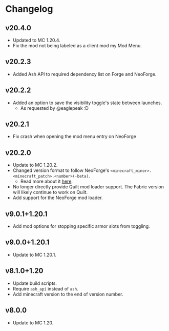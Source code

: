 # Changelog
## v20.4.0
- Updated to MC 1.20.4.
- Fix the mod not being labeled as a client mod my Mod Menu.

## v20.2.3
- Added Ash API to required dependency list on Forge and NeoForge.

## v20.2.2
- Added an option to save the visibility toggle's state between launches.
  - As requested by @eaglepeak :D

## v20.2.1
- Fix crash when opening the mod menu entry on NeoForge

## v20.2.0
- Update to MC 1.20.2.
- Changed version format to follow NeoForge's `<minecraft_minor>.<minecraft_patch>.<number>(-beta)`.
    - Read more about it [here](https://neoforged.net/news/20.2release/).
- No longer directly provide Quilt mod loader support. The Fabric version will likely continue to work on Quilt.
- Add support for the NeoForge mod loader.

## v9.0.1+1.20.1
- Add mod options for stopping specific armor slots from toggling.

## v9.0.0+1.20.1
- Update to MC 1.20.1.

## v8.1.0+1.20
- Update build scripts.
- Require `ash_api` instead of `ash`.
- Add minecraft version to the end of version number.

## v8.0.0
- Update to MC 1.20.
